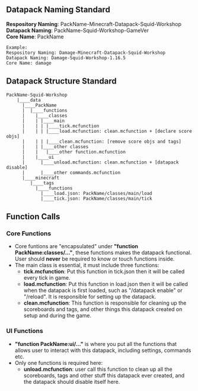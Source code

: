 
## Datapack Naming Standard
**Respository Naming**: PackName-Minecraft-Datapack-Squid-Workshop\
**Datapack Naming**: PackName-Squid-Workshop-GameVer\
**Core Name**: PackName


	Example:
	Respository Naming: Damage-Minecraft-Datapack-Squid-Workshop
	Datapack Naming: Damage-Squid-Workshop-1.16.5
	Core Name: damage


## Datapack Structure Standard
    PackName-Squid-Workshop
        |____data
          |____PackName
          |  |____functions
          |    |____classes
          |    | |____main
          |    | | |____tick.mcfunction
          |    | | |____load.mcfunction: clean.mcfunction + [declare score objs]
          |    | | |____clean.mcfunction: [remove score objs and tags]
          |    | |____other classes
          |    |   |____other function.mcfunction
          |    |____ui
          |      |____unload.mcfunction: clean.mcfunction + [datapack disable]
          |      |____other commands.mcfunction
          |____minecraft
             |____tags
               |____functions
                 |____load.json: PackName/classes/main/load
                 |____tick.json: PackName/classes/main/tick

## Function Calls
### Core Functions
* Core funtions are "encapsulated" under **"function PackName:classes/..."**, these functions makes the datapack functional. User should **never** be required to know or touch functions inside.
* The main class is essential, it must include three functions: 
	*	**tick.mcfunction**: Put this function in tick.json then it will be called every tick in game.
	*	**load.mcfunction**: Put this function in load.json then it will be called when the datapack is first loaded, such as "/datapack enable" or "/reload". It is responsible for setting up the datapack.
	*	**clean.mcfunction**: This function is responsible for cleaning up the scoreboards and tags, and other things this datapack created on setup and during the game.
### UI Functions
*	**"function PackName:ui/..."** is where you put all the functions that allows user to interact with this datapack, including settings, commands etc.
*	Only one functions is required here: 
	* **unload.mcfunction**: user call this function to clean up all the scoreboards, tags and other stuff this datapack ever created, and the datapack should disable itself here.
	

